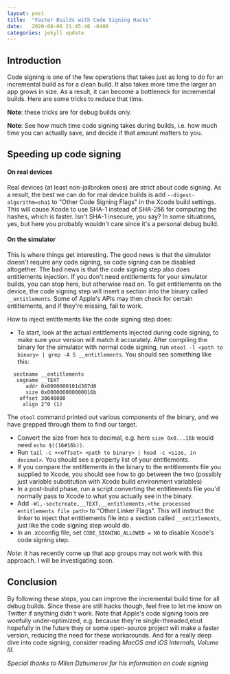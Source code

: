 ```yaml
---
layout: post
title:  "Faster Builds with Code Signing Hacks"
date:   2020-08-06 21:45:46 -0400
categories: jekyll update
---
```


## Introduction

Code signing is one of the few operations that takes just as long to do for an incremental build as for a clean build. It also takes more time the larger an app grows in size. As a result, it can become a bottleneck for incremental builds. Here are some tricks to reduce that time.

__Note__: these tricks are for debug builds only.

__Note__: See how much time code signing takes during builds, i.e. how much time you can actually save, and decide if that amount matters to you.

## Speeding up code signing

#### On real devices

Real devices (at least non-jailbroken ones) are strict about code signing. As a result, the best we can do for real device builds is add `--digest-algorithm=sha1` to "Other Code Signing Flags" in the Xcode build settings. This will cause Xcode to use SHA-1 instead of SHA-256 for computing the hashes, which is faster. Isn't SHA-1 insecure, you say? In some situations, yes, but here you probably wouldn't care since it's a personal debug build.

#### On the simulator

This is where things get interesting. The good news is that the simulator doesn't require any code signing, so code signing can be disabled altogether. The bad news is that the code signing step also does entitlements injection. If you don't need entitlements for your simulator builds, you can stop here, but otherwise read on. To get entitlements on the device, the code signing step will insert a section into the binary called `__entitlements`. Some of Apple's APIs may then check for certain entitlements, and if they're missing, fail to work.

How to inject entitlements like the code signing step does:

- To start, look at the actual entitlements injected during code signing, to make sure your version will match it accurately. After compiling the binary for the simulator with normal code signing, run `otool -l <path to binary> | grep -A 5 __entitlements`. You should see something like this:
```
  sectname __entitlements
   segname __TEXT
      addr 0x0000000101d387d0
      size 0x000000000000016b
    offset 30640080
     align 2^0 (1)
```

The `otool` command printed out various components of the binary, and we have grepped through them to find our target.

- Convert the size from hex to decimal, e.g. here `size 0x0...16b` would need `echo $((16#16b))`.
- Run `tail -c +<offset> <path to binary> | head -c <size, in decimal>`. You should see a property list of your entitlements.
- If you compare the entitlements in the binary to the entitlements file you supplied to Xcode, you should see how to go between the two (possibly just variable substitution with Xcode build environment variables)
- In a post-build phase, run a script converting the entitlements file you'd normally pass to Xcode to what you actually see in the binary.
- Add `-Wl,-sectcreate,__TEXT,__entitlements,<the processed entitlements file path>` to "Other Linker Flags". This will instruct the linker to inject that entitlements file into a section called `__entitlements`, just like the code signing step would do.
- In an .xcconfig file, set `CODE_SIGNING_ALLOWED = NO` to disable Xcode's code signing step.

_Note_: it has recently come up that app groups may not work with this approach. I will be investigating soon.

## Conclusion

By following these steps, you can improve the incremental build time for all debug builds. Since these are still hacks though, feel free to let me know on Twitter if anything didn't work. Note that Apple's code signing tools are woefully under-optimized, e.g. because they're single-threaded,ebut hopefully in the future they or some open-source project will make a faster version, reducing the need for these workarounds. And for a really deep dive into code signing, consider reading _MacOS and iOS Internals, Volume III_.

_Special thanks to Milen Dzhumerov for his information on code signing_
